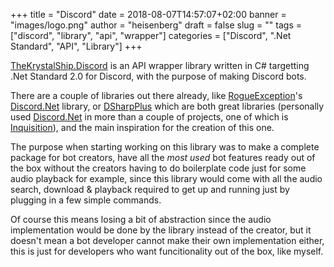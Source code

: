 +++
title = "Discord"
date = 2018-08-07T14:57:07+02:00
banner = "images/logo.png"
author = "heisenberg"
draft = false
slug = ""
tags = ["discord", "library", "api", "wrapper"]
categories = ["Discord", ".Net Standard", "API", "Library"]
+++

[TheKrystalShip.Discord](https://github.com/TheKrystalShip/Discord) is an API wrapper library written in C# targetting .Net Standard 2.0 for Discord, with the purpose of making Discord bots.

There are a couple of libraries out there already, like [RogueException](https://github.com/RogueException)'s [Discord.Net](https://github.com/RogueException/Discord.Net) library, or [DSharpPlus](https://github.com/DSharpPlus/DSharpPlus) which are both great libraries (personally used [Discord.Net](https://github.com/RogueException/Discord.Net) in more than a couple of projects, one of which is [Inquisition](/projects/inquisition)), and the main inspiration for the creation of this one.

The purpose when starting working on this library was to make a complete package for bot creators, have all the *most used* bot features ready out of the box without the creators having to do boilerplate code just for some audio playback for example, since this library would come with all the audio search, download & playback required to get up and running just by plugging in a few simple commands.

Of course this means losing a bit of abstraction since the audio implementation would be done by the library instead of the creator, but it doesn't mean a bot developer cannot make their own implementation either, this is just for developers who want funcitionality out of the box, like myself.
